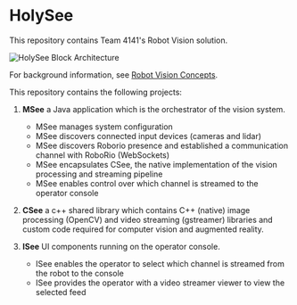 # HolySee

This repository contains Team 4141's Robot Vision solution. 

![HolySee Block Architecture](https://github.com/MDHSRobotics/TeamWiki/blob/master/images/CV%20Block%20Arch.png)

For background information, see [Robot Vision Concepts](https://github.com/MDHSRobotics/TeamWiki/wiki/Robot%20Vision%20Concepts).

This repository contains the following projects:

1. __MSee__ a Java application which is the orchestrator of the vision system.  
   * MSee manages system configuration
   * MSee discovers connected input devices (cameras and lidar)
   * MSee discovers Roborio presence and established a communication channel with RoboRio (WebSockets)
   * MSee encapsulates CSee, the native implementation of the vision processing and streaming pipeline
   * MSee enables control over which channel is streamed to the operator console
   
1. __CSee__  a c++ shared library which contains C++ (native) image processing (OpenCV) and video streaming (gstreamer) libraries and custom code required for computer vision and augmented reality.

1. __ISee__  UI components running on the operator console.
   * ISee enables the operator to select which channel is streamed from the robot to the console
   * ISee provides the operator with a video streamer viewer to view the selected feed
   
